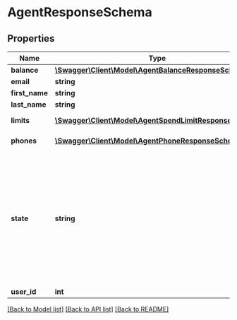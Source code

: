 # AgentResponseSchema

## Properties
Name | Type | Description | Notes
------------ | ------------- | ------------- | -------------
**balance** | [**\Swagger\Client\Model\AgentBalanceResponseSchema**](AgentBalanceResponseSchema.md) | Баланс сотрудника | [optional] 
**email** | **string** | Адрес email | [optional] 
**first_name** | **string** | Имя | [optional] 
**last_name** | **string** | Фамилия | [optional] 
**limits** | [**\Swagger\Client\Model\AgentSpendLimitResponseSchema**](AgentSpendLimitResponseSchema.md) | Лимиты сотрудника | [optional] 
**phones** | [**\Swagger\Client\Model\AgentPhoneResponseSchema[]**](AgentPhoneResponseSchema.md) | Телефоны сотрудника | 
**state** | **string** | &#x60;request&#x60;: Отправлена заявка на добавление агента к агентству   &#x60;active&#x60;: Активный агент   &#x60;processing&#x60;: Агент в процессе активации/блокировки   &#x60;blocked&#x60;: Заблокированный агент   &#x60;deleted&#x60;: Удаленный агент   &#x60;deletedAndHidden&#x60;: Удаленный агент | 
**user_id** | **int** | Id пользователя | 

[[Back to Model list]](../README.md#documentation-for-models) [[Back to API list]](../README.md#documentation-for-api-endpoints) [[Back to README]](../README.md)


